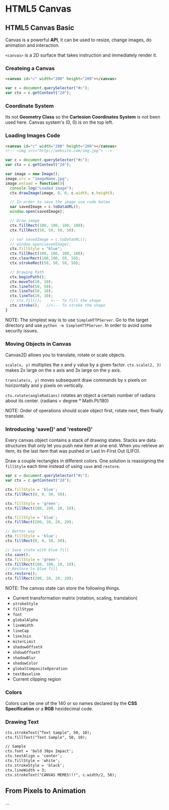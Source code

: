 # HTML5 Canvas

## HTML5 Canvas Basic

Canvas is a powerful **API**, it can be used to resize, change images, do animation and interaction.

`<canvas>` is a 2D surface that takes instruction and immediately render it.

### Createing a Canvas

```HTML
<canvas id="c" width="200" height="200"></canvas>
```

```JavaScript
var c = document.querySelector("#c");
var ctx = c.getContext("2d");
```

### Coordinate System

Its not **Geometry Class** so the **Cartesion Coordinates System** is not been used here. Canvas system's (0, 0) is on the top left.

### Loading Images Code

```HTML
<canvas id="c" width="200" height="200"></canvas>
<!-- <img src="http://website.com/img.jpg"> -->
```

```JavaScript
var c = document.querySelector("#c");
var ctx = c.getContext("2d");

var image = new Image();
image.src = "imageName.jpg";
image.onload = function(){
  console.log("Loaded image");
  ctx.drawImage(image, 0, 0, c.width, c.height);

  // In order to save the image use code below
  var savedImage = c.toDataURL();
  window.open(savedImage);

  // Draw image
  ctx.fillRect(100, 100, 100, 100);
  ctx.fillRect(50, 50, 50, 50);

  // var savedImage = c.toDataURL();
  // window.open(savedImage);
  ctx.fillStyle = "blue";
  ctx.fillRect(100, 100, 100, 100);
  ctx.clearRect(100,100, 50, 50);
  ctx.strokeRect(50, 50, 50, 50);

  // Drawing Path
  ctx.beginPath();
  ctx.moveTo(10, 10);
  ctx.lineTo(50, 50);
  ctx.lineTo(50, 10);
  ctx.lineTo(10, 10);
  // ctx.fill();    <--- To fill the shape
  ctx.stroke();   //<--- To stroke the shape
}
```

NOTE: The simplest way is to use `SimpleHTTPServer`. Go to the target directory and use `python -m SimpleHTTPServer`. In order to avoid some security issues.

### Moving Objects in Canvas

Canvas2D allows you to translate, rotate or scale objects.

`scale(x, y)` multiplies the x and y value by a given factor. `ctx.scale(2, 3)` makes 2x large on the x axis and 3x large on the y axis.

`translate(x, y)` moves subsequent draw commands by x pixels on horizontally and y pixels on vertically.

`ctx.rotate(angleRadians)` rotates an object a certain number of radians about its center. (radians = degree * Math.PI/180)

NOTE: Order of operations should scale object first, rotate next, then finally translate.

### Introducing 'save()' and 'restore()'

Every canvas object contains a stack of drawing states.
Stacks are data structures that only let you push new item at one end.
When you retrieve an item, its the last item that was pushed or Last In-First Out (LIFO).

Draw a couple rectangles in different colors. One solution is reassigning the `fillStyle` each time instead of using `save` and `restore`.

```JavaScript
var c = document.querySelector("#c");
var ctx = c.getContext("2d");

ctx.fillStyle = 'blue';
ctx.fillRect(0, 0, 50, 50);

ctx.fillStyle = 'green';
ctx.fillRect(100, 100, 10, 10);

ctx.fillStyle = 'blue';
ctx.fillRect(200, 10, 20, 20);

// Better way
ctx.fillStyle = 'blue';
ctx.fillRect(0, 0, 50, 50);

// Save state with blue fill
ctx.save();
ctx.fillStyle = 'green';
ctx.fillRect(100, 100, 10, 10);
// Restore to blue fill
ctx.restore();
ctx.fillRect(200, 10, 20, 20);
```

NOTE: The canvas state can store the following things.

- Current transformation matrix (rotation, scaling, translation)
- `strokeStyle`
- `fillStype`
- `font`
- `globalAlpha`
- `lineWidth`
- `lineCap`
- `lineJoin`
- `miterLimit`
- `shadowOffsetX`
- `shdowOffsetY`
- `shadowBlur`
- `shadowColor`
- `globalCompositeOperation`
- `textBaseline`
- Current clipping region

### Colors

Colors can be one of the 140 or so names declared by the **CSS Specification** or a **RGB** hexidecimal code.

### Drawing Text

```HTML
ctx.strokeText("Text Sample", 50, 10);
ctx.fillText("Text Sample", 50, 10);

// Sample
ctx.font = 'bold 39px Impact';
ctx.textAlign = 'center';
ctx.fillStyle = 'white';
ctx.strokeStyle = 'black';
ctx.lineWidth = 3;
ctx.strokeText("CANVAS MEMES!!!", c.width/2, 50);
```

## From Pixels to Animation

...